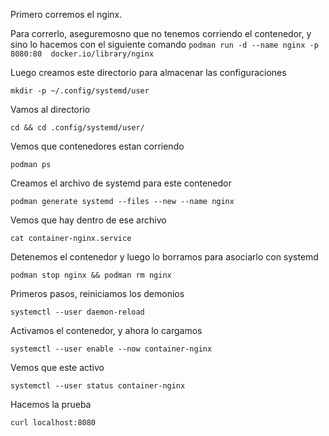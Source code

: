 Primero corremos el nginx.  

Para correrlo, aseguremosno que no tenemos corriendo el contenedor, y sino lo hacemos con el siguiente comando
`podman run -d --name nginx -p 8080:80  docker.io/library/nginx`

Luego creamos este directorio para almacenar las configuraciones

`mkdir -p ~/.config/systemd/user`

Vamos al directorio

`cd && cd .config/systemd/user/`

Vemos que contenedores estan corriendo

`podman ps`

Creamos el archivo de systemd para este contenedor

`podman generate systemd --files --new --name nginx`

Vemos que hay dentro de ese archivo

`cat container-nginx.service` 

Detenemos el contenedor y luego lo borramos para asociarlo con systemd

`podman stop nginx && podman rm nginx`

Primeros pasos, reiniciamos los demonios

`systemctl --user daemon-reload`

Activamos el contenedor, y ahora lo cargamos

`systemctl --user enable --now container-nginx`

Vemos que este activo

`systemctl --user status container-nginx`

Hacemos la prueba

`curl localhost:8080`
